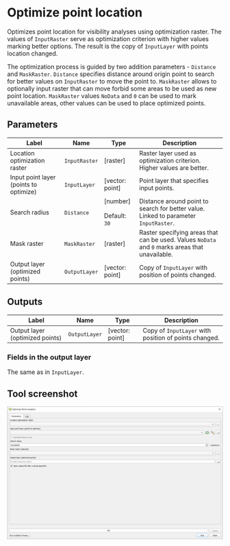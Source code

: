 # Optimize point location

Optimizes point location for visibility analyses using optimization raster. The values of `InputRaster` serve as optimization criterion with higher values marking better options. The result is the copy of `InputLayer` with points location changed.

The optimization process is guided by two addition parameters - `Distance` and `MaskRaster`. `Distance` specifies distance around origin point to search for better values on `InputRaster` to move the point to. `MaskRaster` allows to optionally input raster that can move forbid some areas to be used as new point location. `MaskRaster` values `NoData` and `0` can be used to mark unavailable areas, other values can be used to place optimized points.

## Parameters

| Label                                  | Name          | Type                                    | Description                                                                                     |
| -------------------------------------- | ------------- | --------------------------------------- | ----------------------------------------------------------------------------------------------- |
| Location optimization raster           | `InputRaster` | [raster]                                | Raster layer used as optimization criterion. Higher values are better.                          |
| Input point layer (points to optimize) | `InputLayer`  | [vector: point]                         | Point layer that specifies input points.                                                        |
| Search radius                          | `Distance`    | [number] <br/><br/> Default: <br/> `30` | Distance around point to search for better value. Linked to parameter `InputRaster`.            |
| Mask raster                            | `MaskRaster`  | [raster]                                | Raster specifying areas that can be used. Values `NoData` and `0` marks areas that unavailable. |
| Output layer (optimized points)        | `OutputLayer` | [vector: point]                         | Copy of `InputLayer` with position of points changed.                                           |

## Outputs

| Label                           | Name          | Type            | Description                                           |
| ------------------------------- | ------------- | --------------- | ----------------------------------------------------- |
| Output layer (optimized points) | `OutputLayer` | [vector: point] | Copy of `InputLayer` with position of points changed. |

### Fields in the output layer

The same as in `InputLayer`.

## Tool screenshot

![Optimize point location](../../images/tool_optimize_point_location.png)
	